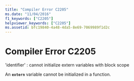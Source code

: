 ```yaml
---
title: "Compiler Error C2205"
ms.date: "11/04/2016"
f1_keywords: ["C2205"]
helpviewer_keywords: ["C2205"]
ms.assetid: bfc19840-4a48-4da5-8e69-7069989f1d2c
---
```

# Compiler Error C2205

'identifier' : cannot initialize extern variables with block scope

An **`extern`** variable cannot be initialized in a function.
